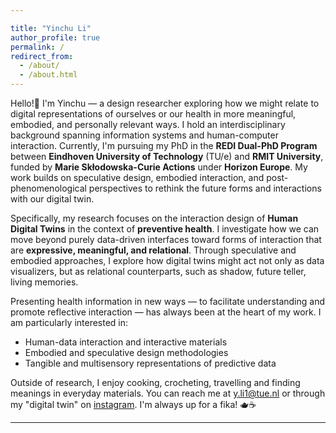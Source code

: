 ```yaml
---

title: "Yinchu Li"
author_profile: true
permalink: /
redirect_from: 
  - /about/
  - /about.html
---
```


Hello!👋 I'm Yinchu — a design researcher exploring how we might relate to digital representations of ourselves or our health in more meaningful, embodied, and personally relevant ways. I hold an interdisciplinary background spanning information systems and human-computer interaction. Currently, I'm pursuing my PhD in the **REDI Dual-PhD Program** between **Eindhoven University of Technology** (TU/e) and **RMIT University**, funded by **Marie Skłodowska-Curie Actions** under **Horizon Europe**. My work builds on speculative design, embodied interaction, and post-phenomenological perspectives to rethink the future forms and interactions with our digital twin.

Specifically, my research focuses on the interaction design of **Human Digital Twins** in the context of **preventive health**. I investigate how we can move beyond purely data-driven interfaces toward forms of interaction that are **expressive, meaningful, and relational**. Through speculative and embodied approaches, I explore how digital twins might act not only as data visualizers, but as relational counterparts, such as shadow, future teller, living memories.

Presenting health information in new ways — to facilitate understanding and promote reflective interaction — has always been at the heart of my work. I am particularly interested in:
- Human-data interaction and interactive materials  
- Embodied and speculative design methodologies  
- Tangible and multisensory representations of predictive data  

Outside of research, I enjoy cooking, crocheting, travelling and finding meanings in everyday materials. You can reach me at y.li1@tue.nl or through my "digital twin" on [instagram](https://www.instagram.com/yinchu_design_research?igsh=MWo1aGZibXAydjAxZA%3D%3D&utm_source=qr). I'm always up for a fika! 🫖☕

---

